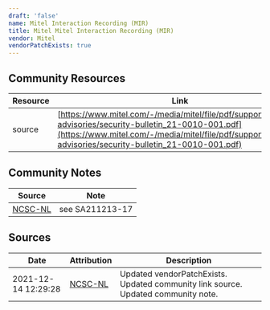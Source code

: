 ```yaml
---
draft: 'false'
name: Mitel Interaction Recording (MIR)
title: Mitel Mitel Interaction Recording (MIR)
vendor: Mitel
vendorPatchExists: true
---
```



## Community Resources
| Resource | Link |
| --- | --- |
| source | [https://www.mitel.com/-/media/mitel/file/pdf/support/security-advisories/security-bulletin_21-0010-001.pdf](https://www.mitel.com/-/media/mitel/file/pdf/support/security-advisories/security-bulletin_21-0010-001.pdf) |

## Community Notes
| Source | Note |
| --- | --- |
| [NCSC-NL](https://github.com/NCSC-NL/log4shell/blob/main/software/README.md) | see SA211213-17 |

## Sources
| Date | Attribution | Description |
| --- | --- | --- |
| 2021-12-14 12:29:28 | [NCSC-NL](https://github.com/NCSC-NL/log4shell/blob/main/software/README.md) | Updated vendorPatchExists. Updated community link source. Updated community note.  |
